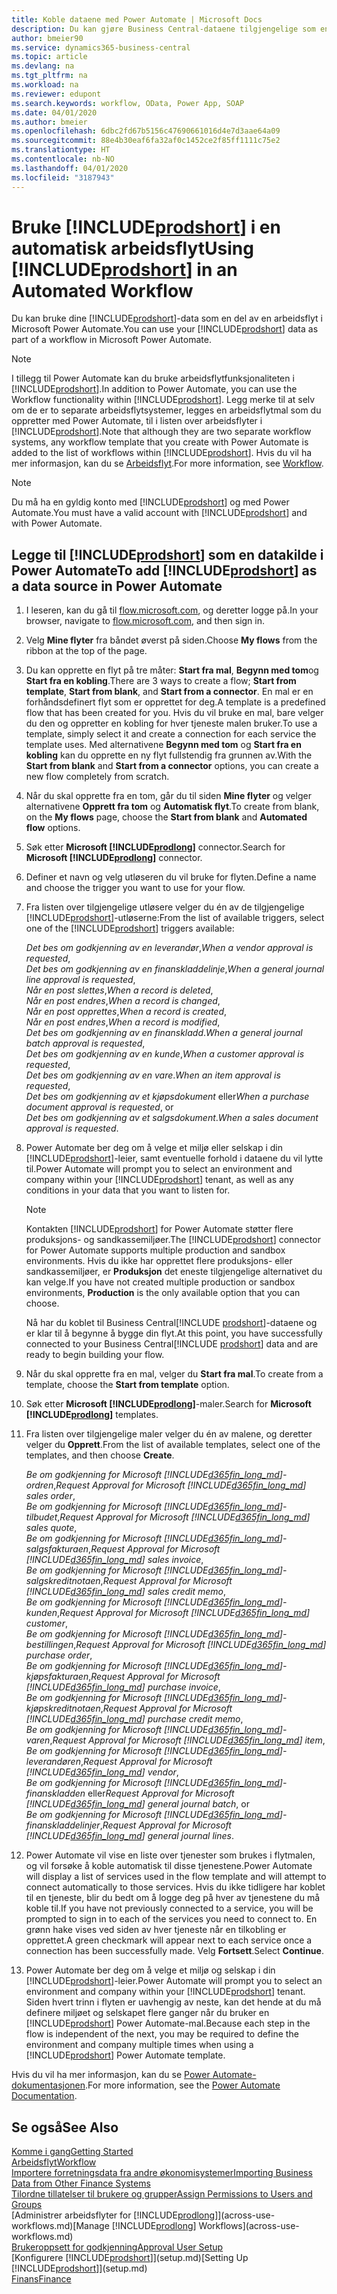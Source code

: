 ```yaml
---
title: Koble dataene med Power Automate | Microsoft Docs
description: Du kan gjøre Business Central-dataene tilgjengelige som en datakilde og angi en OData-URL-adresse til webtjenestene dine for å utvikle automatisk arbeidsflyt.
author: bmeier90
ms.service: dynamics365-business-central
ms.topic: article
ms.devlang: na
ms.tgt_pltfrm: na
ms.workload: na
ms.reviewer: edupont
ms.search.keywords: workflow, OData, Power App, SOAP
ms.date: 04/01/2020
ms.author: bmeier
ms.openlocfilehash: 6dbc2fd67b5156c47690661016d4e7d3aae64a09
ms.sourcegitcommit: 88e4b30eaf6fa32af0c1452ce2f85ff1111c75e2
ms.translationtype: HT
ms.contentlocale: nb-NO
ms.lasthandoff: 04/01/2020
ms.locfileid: "3187943"
---
```

# <a name="using-prodshort-in-an-automated-workflow"></a><span data-ttu-id="d431b-103">Bruke [!INCLUDE[prodshort](includes/prodshort.md)] i en automatisk arbeidsflyt</span><span class="sxs-lookup"><span data-stu-id="d431b-103">Using [!INCLUDE[prodshort](includes/prodshort.md)] in an Automated Workflow</span></span>

<span data-ttu-id="d431b-104">Du kan bruke dine [!INCLUDE[prodshort](includes/prodshort.md)]-data som en del av en arbeidsflyt i Microsoft Power Automate.</span><span class="sxs-lookup"><span data-stu-id="d431b-104">You can use your [!INCLUDE[prodshort](includes/prodshort.md)] data as part of a workflow in Microsoft Power Automate.</span></span>

> [!NOTE]
> <span data-ttu-id="d431b-105">I tillegg til Power Automate kan du bruke arbeidsflytfunksjonaliteten i [!INCLUDE[prodshort](includes/prodshort.md)].</span><span class="sxs-lookup"><span data-stu-id="d431b-105">In addition to Power Automate, you can use the Workflow functionality within [!INCLUDE[prodshort](includes/prodshort.md)].</span></span> <span data-ttu-id="d431b-106">Legg merke til at selv om de er to separate arbeidsflytsystemer, legges en arbeidsflytmal som du oppretter med Power Automate, til i listen over arbeidsflyter i [!INCLUDE[prodshort](includes/prodshort.md)].</span><span class="sxs-lookup"><span data-stu-id="d431b-106">Note that although they are two separate workflow systems, any workflow template that you create with Power Automate is added to the list of workflows  within [!INCLUDE[prodshort](includes/prodshort.md)].</span></span> <span data-ttu-id="d431b-107">Hvis du vil ha mer informasjon, kan du se [Arbeidsflyt](across-workflow.md).</span><span class="sxs-lookup"><span data-stu-id="d431b-107">For more information, see [Workflow](across-workflow.md).</span></span>  

> [!NOTE]  
> <span data-ttu-id="d431b-108">Du må ha en gyldig konto med [!INCLUDE[prodshort](includes/prodshort.md)] og med Power Automate.</span><span class="sxs-lookup"><span data-stu-id="d431b-108">You must have a valid account with [!INCLUDE[prodshort](includes/prodshort.md)] and with Power Automate.</span></span>  

## <a name="to-add-prodshort-as-a-data-source-in-power-automate"></a><span data-ttu-id="d431b-109">Legge til [!INCLUDE[prodshort](includes/prodshort.md)] som en datakilde i Power Automate</span><span class="sxs-lookup"><span data-stu-id="d431b-109">To add [!INCLUDE[prodshort](includes/prodshort.md)] as a data source in Power Automate</span></span>

1. <span data-ttu-id="d431b-110">I leseren, kan du gå til [flow.microsoft.com](https://flow.microsoft.com), og deretter logge på.</span><span class="sxs-lookup"><span data-stu-id="d431b-110">In your browser, navigate to [flow.microsoft.com](https://flow.microsoft.com), and then sign in.</span></span>
2. <span data-ttu-id="d431b-111">Velg **Mine flyter** fra båndet øverst på siden.</span><span class="sxs-lookup"><span data-stu-id="d431b-111">Choose **My flows** from the ribbon at the top of the page.</span></span>
3. <span data-ttu-id="d431b-112">Du kan opprette en flyt på tre måter: **Start fra mal**, **Begynn med tom**og **Start fra en kobling**.</span><span class="sxs-lookup"><span data-stu-id="d431b-112">There are 3 ways to create a flow; **Start from template**, **Start from blank**, and **Start from a connector**.</span></span> <span data-ttu-id="d431b-113">En mal er en forhåndsdefinert flyt som er opprettet for deg.</span><span class="sxs-lookup"><span data-stu-id="d431b-113">A template is a predefined flow that has been created for you.</span></span> <span data-ttu-id="d431b-114">Hvis du vil bruke en mal, bare velger du den og oppretter en kobling for hver tjeneste malen bruker.</span><span class="sxs-lookup"><span data-stu-id="d431b-114">To use a template, simply select it and create a connection for each service the template uses.</span></span> <span data-ttu-id="d431b-115">Med alternativene **Begynn med tom** og **Start fra en kobling** kan du opprette en ny flyt fullstendig fra grunnen av.</span><span class="sxs-lookup"><span data-stu-id="d431b-115">With the **Start from blank** and **Start from a connector** options, you can create a new flow completely from scratch.</span></span>
4. <span data-ttu-id="d431b-116">Når du skal opprette fra en tom, går du til siden **Mine flyter** og velger alternativene **Opprett fra tom** og **Automatisk flyt**.</span><span class="sxs-lookup"><span data-stu-id="d431b-116">To create from blank, on the **My flows** page, choose the **Start from blank** and **Automated flow** options.</span></span>
5. <span data-ttu-id="d431b-117">Søk etter **Microsoft [!INCLUDE[prodlong](includes/prodlong.md)]** connector.</span><span class="sxs-lookup"><span data-stu-id="d431b-117">Search for **Microsoft [!INCLUDE[prodlong](includes/prodlong.md)]** connector.</span></span>
6. <span data-ttu-id="d431b-118">Definer et navn og velg utløseren du vil bruke for flyten.</span><span class="sxs-lookup"><span data-stu-id="d431b-118">Define a name and choose the trigger you want to use for your flow.</span></span>
7. <span data-ttu-id="d431b-119">Fra listen over tilgjengelige utløsere velger du én av de tilgjengelige [!INCLUDE[prodshort](includes/prodshort.md)]-utløserne:</span><span class="sxs-lookup"><span data-stu-id="d431b-119">From the list of available triggers, select one of the [!INCLUDE[prodshort](includes/prodshort.md)] triggers available:</span></span>  

    <span data-ttu-id="d431b-120">*Det bes om godkjenning av en leverandør*,</span><span class="sxs-lookup"><span data-stu-id="d431b-120">*When a vendor approval is requested*,</span></span>  
    <span data-ttu-id="d431b-121">*Det bes om godkjenning av en finanskladdelinje*,</span><span class="sxs-lookup"><span data-stu-id="d431b-121">*When a general journal line approval is requested*,</span></span>  
    <span data-ttu-id="d431b-122">*Når en post slettes*,</span><span class="sxs-lookup"><span data-stu-id="d431b-122">*When a record is deleted*,</span></span>  
    <span data-ttu-id="d431b-123">*Når en post endres*,</span><span class="sxs-lookup"><span data-stu-id="d431b-123">*When a record is changed*,</span></span>  
    <span data-ttu-id="d431b-124">*Når en post opprettes*,</span><span class="sxs-lookup"><span data-stu-id="d431b-124">*When a record is created*,</span></span>  
    <span data-ttu-id="d431b-125">*Når en post endres*,</span><span class="sxs-lookup"><span data-stu-id="d431b-125">*When a record is modified*,</span></span>  
    <span data-ttu-id="d431b-126">*Det bes om godkjenning av en finanskladd*.</span><span class="sxs-lookup"><span data-stu-id="d431b-126">*When a general journal batch approval is requested*,</span></span>  
    <span data-ttu-id="d431b-127">*Det bes om godkjenning av en kunde*,</span><span class="sxs-lookup"><span data-stu-id="d431b-127">*When a customer approval is requested*,</span></span>  
    <span data-ttu-id="d431b-128">*Det bes om godkjenning av en vare*.</span><span class="sxs-lookup"><span data-stu-id="d431b-128">*When an item approval is requested*,</span></span>  
    <span data-ttu-id="d431b-129">*Det bes om godkjenning av et kjøpsdokument* eller</span><span class="sxs-lookup"><span data-stu-id="d431b-129">*When a purchase document approval is requested*, or</span></span>  
    <span data-ttu-id="d431b-130">*Det bes om godkjenning av et salgsdokument*.</span><span class="sxs-lookup"><span data-stu-id="d431b-130">*When a sales document approval is requested*.</span></span>

8. <span data-ttu-id="d431b-131">Power Automate ber deg om å velge et miljø eller selskap i din [!INCLUDE[prodshort](includes/prodshort.md)]-leier, samt eventuelle forhold i dataene du vil lytte til.</span><span class="sxs-lookup"><span data-stu-id="d431b-131">Power Automate will prompt you to select an environment and company within your [!INCLUDE[prodshort](includes/prodshort.md)] tenant, as well as any conditions in your data that you want to listen for.</span></span>

    > [!NOTE]
    > <span data-ttu-id="d431b-132">Kontakten [!INCLUDE[prodshort](includes/prodshort.md)] for Power Automate støtter flere produksjons- og sandkassemiljøer.</span><span class="sxs-lookup"><span data-stu-id="d431b-132">The [!INCLUDE[prodshort](includes/prodshort.md)] connector for Power Automate supports multiple production and sandbox environments.</span></span> <span data-ttu-id="d431b-133">Hvis du ikke har opprettet flere produksjons- eller sandkassemiljøer, er **Produksjon** det eneste tilgjengelige alternativet du kan velge.</span><span class="sxs-lookup"><span data-stu-id="d431b-133">If you have not created multiple production or sandbox environments, **Production** is the only available option that you can choose.</span></span>  

    <span data-ttu-id="d431b-134">Nå har du koblet til Business Central[!INCLUDE [prodshort](includes/prodshort.md)]-dataene og er klar til å begynne å bygge din flyt.</span><span class="sxs-lookup"><span data-stu-id="d431b-134">At this point, you have successfully connected to your Business Central[!INCLUDE [prodshort](includes/prodshort.md)] data and are ready to begin building your flow.</span></span>

9. <span data-ttu-id="d431b-135">Når du skal opprette fra en mal, velger du **Start fra mal**.</span><span class="sxs-lookup"><span data-stu-id="d431b-135">To create from a template, choose the **Start from template** option.</span></span>
10. <span data-ttu-id="d431b-136">Søk etter **Microsoft [!INCLUDE[prodlong](includes/prodlong.md)]**-maler.</span><span class="sxs-lookup"><span data-stu-id="d431b-136">Search for **Microsoft [!INCLUDE[prodlong](includes/prodlong.md)]** templates.</span></span>
11. <span data-ttu-id="d431b-137">Fra listen over tilgjengelige maler velger du én av malene, og deretter velger du **Opprett**.</span><span class="sxs-lookup"><span data-stu-id="d431b-137">From the list of available templates, select one of the templates, and then choose **Create**.</span></span>  

    <span data-ttu-id="d431b-138">*Be om godkjenning for Microsoft [!INCLUDE[d365fin_long_md](includes/d365fin_long_md.md)]-ordren*,</span><span class="sxs-lookup"><span data-stu-id="d431b-138">*Request Approval for Microsoft [!INCLUDE[d365fin_long_md](includes/d365fin_long_md.md)] sales order*,</span></span>  
    <span data-ttu-id="d431b-139">*Be om godkjenning for Microsoft [!INCLUDE[d365fin_long_md](includes/d365fin_long_md.md)]-tilbudet*,</span><span class="sxs-lookup"><span data-stu-id="d431b-139">*Request Approval for Microsoft [!INCLUDE[d365fin_long_md](includes/d365fin_long_md.md)] sales quote*,</span></span>  
    <span data-ttu-id="d431b-140">*Be om godkjenning for Microsoft [!INCLUDE[d365fin_long_md](includes/d365fin_long_md.md)]-salgsfakturaen*,</span><span class="sxs-lookup"><span data-stu-id="d431b-140">*Request Approval for Microsoft [!INCLUDE[d365fin_long_md](includes/d365fin_long_md.md)] sales invoice*,</span></span>  
    <span data-ttu-id="d431b-141">*Be om godkjenning for Microsoft [!INCLUDE[d365fin_long_md](includes/d365fin_long_md.md)]-salgskreditnotaen*,</span><span class="sxs-lookup"><span data-stu-id="d431b-141">*Request Approval for Microsoft [!INCLUDE[d365fin_long_md](includes/d365fin_long_md.md)] sales credit memo*,</span></span>  
    <span data-ttu-id="d431b-142">*Be om godkjenning for Microsoft [!INCLUDE[d365fin_long_md](includes/d365fin_long_md.md)]-kunden*,</span><span class="sxs-lookup"><span data-stu-id="d431b-142">*Request Approval for Microsoft [!INCLUDE[d365fin_long_md](includes/d365fin_long_md.md)] customer*,</span></span>  
    <span data-ttu-id="d431b-143">*Be om godkjenning for Microsoft [!INCLUDE[d365fin_long_md](includes/d365fin_long_md.md)]-bestillingen*,</span><span class="sxs-lookup"><span data-stu-id="d431b-143">*Request Approval for Microsoft [!INCLUDE[d365fin_long_md](includes/d365fin_long_md.md)] purchase order*,</span></span>  
    <span data-ttu-id="d431b-144">*Be om godkjenning for Microsoft [!INCLUDE[d365fin_long_md](includes/d365fin_long_md.md)]-kjøpsfakturaen*,</span><span class="sxs-lookup"><span data-stu-id="d431b-144">*Request Approval for Microsoft [!INCLUDE[d365fin_long_md](includes/d365fin_long_md.md)] purchase invoice*,</span></span>  
    <span data-ttu-id="d431b-145">*Be om godkjenning for Microsoft [!INCLUDE[d365fin_long_md](includes/d365fin_long_md.md)]-kjøpskreditnotaen*,</span><span class="sxs-lookup"><span data-stu-id="d431b-145">*Request Approval for Microsoft [!INCLUDE[d365fin_long_md](includes/d365fin_long_md.md)] purchase credit memo*,</span></span>  
    <span data-ttu-id="d431b-146">*Be om godkjenning for Microsoft [!INCLUDE[d365fin_long_md](includes/d365fin_long_md.md)]-varen*,</span><span class="sxs-lookup"><span data-stu-id="d431b-146">*Request Approval for Microsoft [!INCLUDE[d365fin_long_md](includes/d365fin_long_md.md)] item*,</span></span>  
    <span data-ttu-id="d431b-147">*Be om godkjenning for Microsoft [!INCLUDE[d365fin_long_md](includes/d365fin_long_md.md)]-leverandøren*,</span><span class="sxs-lookup"><span data-stu-id="d431b-147">*Request Approval for Microsoft [!INCLUDE[d365fin_long_md](includes/d365fin_long_md.md)] vendor*,</span></span>  
    <span data-ttu-id="d431b-148">*Be om godkjenning for Microsoft [!INCLUDE[d365fin_long_md](includes/d365fin_long_md.md)]-finanskladden* eller</span><span class="sxs-lookup"><span data-stu-id="d431b-148">*Request Approval for Microsoft [!INCLUDE[d365fin_long_md](includes/d365fin_long_md.md)] general journal batch*, or</span></span>    
    <span data-ttu-id="d431b-149">*Be om godkjenning for Microsoft [!INCLUDE[d365fin_long_md](includes/d365fin_long_md.md)]-finanskladdelinjer*,</span><span class="sxs-lookup"><span data-stu-id="d431b-149">*Request Approval for Microsoft [!INCLUDE[d365fin_long_md](includes/d365fin_long_md.md)] general journal lines*.</span></span>  
12. <span data-ttu-id="d431b-150">Power Automate vil vise en liste over tjenester som brukes i flytmalen, og vil forsøke å koble automatisk til disse tjenestene.</span><span class="sxs-lookup"><span data-stu-id="d431b-150">Power Automate will display a list of services used in the flow template and will attempt to connect automatically to those services.</span></span> <span data-ttu-id="d431b-151">Hvis du ikke tidligere har koblet til en tjeneste, blir du bedt om å logge deg på hver av tjenestene du må koble til.</span><span class="sxs-lookup"><span data-stu-id="d431b-151">If you have not previously connected to a service, you will be prompted to sign in to each of the services you need to connect to.</span></span> <span data-ttu-id="d431b-152">En grønn hake vises ved siden av hver tjeneste når en tilkobling er opprettet.</span><span class="sxs-lookup"><span data-stu-id="d431b-152">A green checkmark will appear next to each service once a connection has been successfully made.</span></span> <span data-ttu-id="d431b-153">Velg **Fortsett**.</span><span class="sxs-lookup"><span data-stu-id="d431b-153">Select **Continue**.</span></span>
13. <span data-ttu-id="d431b-154">Power Automate ber deg om å velge et miljø og selskap i din [!INCLUDE[prodshort](includes/prodshort.md)]-leier.</span><span class="sxs-lookup"><span data-stu-id="d431b-154">Power Automate will prompt you to select an environment and company within your [!INCLUDE[prodshort](includes/prodshort.md)] tenant.</span></span> <span data-ttu-id="d431b-155">Siden hvert trinn i flyten er uavhengig av neste, kan det hende at du må definere miljøet og selskapet flere ganger når du bruker en [!INCLUDE[prodshort](includes/prodshort.md)] Power Automate-mal.</span><span class="sxs-lookup"><span data-stu-id="d431b-155">Because each step in the flow is independent of the next, you may be required to define the environment and company multiple times when using a [!INCLUDE[prodshort](includes/prodshort.md)] Power Automate template.</span></span>

<span data-ttu-id="d431b-156">Hvis du vil ha mer informasjon, kan du se [Power Automate-dokumentasjonen](/power-automate/getting-started).</span><span class="sxs-lookup"><span data-stu-id="d431b-156">For more information, see the [Power Automate Documentation](/power-automate/getting-started).</span></span>

## <a name="see-also"></a><span data-ttu-id="d431b-157">Se også</span><span class="sxs-lookup"><span data-stu-id="d431b-157">See Also</span></span>

[<span data-ttu-id="d431b-158">Komme i gang</span><span class="sxs-lookup"><span data-stu-id="d431b-158">Getting Started</span></span>](product-get-started.md)  
[<span data-ttu-id="d431b-159">Arbeidsflyt</span><span class="sxs-lookup"><span data-stu-id="d431b-159">Workflow</span></span>](across-workflow.md)  
[<span data-ttu-id="d431b-160">Importere forretningsdata fra andre økonomisystemer</span><span class="sxs-lookup"><span data-stu-id="d431b-160">Importing Business Data from Other Finance Systems</span></span>](across-import-data-configuration-packages.md)  
[<span data-ttu-id="d431b-161">Tilordne tillatelser til brukere og grupper</span><span class="sxs-lookup"><span data-stu-id="d431b-161">Assign Permissions to Users and Groups</span></span>](ui-define-granular-permissions.md)  
<span data-ttu-id="d431b-162">[Administrer arbeidsflyter for [!INCLUDE[prodlong](includes/prodlong.md)]](across-use-workflows.md)</span><span class="sxs-lookup"><span data-stu-id="d431b-162">[Manage [!INCLUDE[prodlong](includes/prodlong.md)] Workflows](across-use-workflows.md)</span></span>  
[<span data-ttu-id="d431b-163">Brukeroppsett for godkjenning</span><span class="sxs-lookup"><span data-stu-id="d431b-163">Approval User Setup</span></span>](across-how-to-set-up-approval-users.md)  
<span data-ttu-id="d431b-164">[Konfigurere [!INCLUDE[prodshort](includes/prodshort.md)]](setup.md)</span><span class="sxs-lookup"><span data-stu-id="d431b-164">[Setting Up [!INCLUDE[prodshort](includes/prodshort.md)]](setup.md)</span></span>  
[<span data-ttu-id="d431b-165">Finans</span><span class="sxs-lookup"><span data-stu-id="d431b-165">Finance</span></span>](finance.md)  

